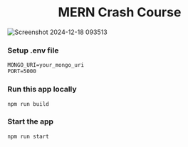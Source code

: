 <h1 align="center">MERN Crash Course</h1>

![Screenshot 2024-12-18 093513](https://github.com/user-attachments/assets/129bb887-ffb8-4cfe-acc6-a7bea412520d)

### Setup .env file

```shell
MONGO_URI=your_mongo_uri
PORT=5000
```

### Run this app locally

```shell
npm run build
```

### Start the app

```shell
npm run start
```
